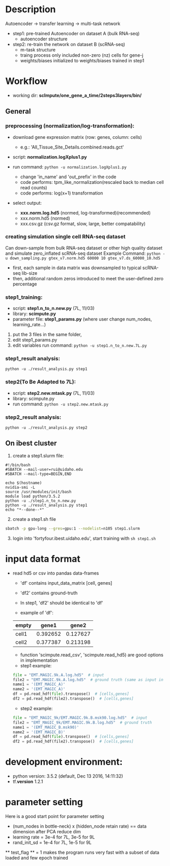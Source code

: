 # Description
Autoencoder -> transfer learning -> multi-task network 
- step1: pre-trained Autoencoder on dataset A (bulk RNA-seq)
  - autoencoder structure
- step2: re-train the network on dataset B (scRNA-seq)
  - m-task structure
  - traing process only included non-zero (nz) cells for gene-j
  - weights/biases initialized to weights/biases trained in step1

# Workflow
* working dir: **scImpute/one_gene_a_time/2steps3layers/bin/**

## General
### preprocessing (normalization/log-transformation):
- download gene expression matrix (row: genes, column: cells)
  - e.g.: 'All_Tissue_Site_Details.combined.reads.gct'
  
- script: **normalization.logXplus1.py**

- run command: `python -u normalization.logXplus1.py`
  - change 'in_name' and 'out_prefix' in the code
  - code performs: tpm_like_normalization(rescaled back to median cell read counts)
  - code performs: log(x+1) transformation

- select output:
  - **xxx.norm.log.hd5** (normed, log-transformed)(recommended)
  - xxx.norm.hd5 (normed)
  - xxx.csv.gz (csv.gz format, slow, large, better compatability)

### creating simulation single cell RNA-seq dataset
Can down-sample from bulk RNA-seq dataset or other high quality dataset and simulate zero_inflated scRNA-seq dataset
Example Command: `python -u down_sampling.py gtex_v7.norm.hd5 60000 10 gtex_v7.ds_60000_10.hd5`
- first, each sample in data matrix was downsampled to typical scRNA-seq lib-size
- then, additional random zeros introduced to meet the user-defined zero percentage

### step1_training: 
- script: **step1.n_to_n.new.py** (7L, 11/03)
- library: **scimpute.py**
- parameter file: **step1_params.py** (where user change num_nodes, learning_rate...)
1. put the 3 files in the same folder, 
2. edit step1_params.py
3. edit variables run command: `python -u step1.n_to_n.new.7L.py`

### step1_result analysis:
`python -u ./result_analysis.py step1`
  
### step2(To Be Adapted to 7L):
- script: **step2.new.mtask.py** (7L, 11/03)
- library: scimpute.py
- run command: `python -u step2.new.mtask.py`

### step2_result analysis:
`python -u ./result_analysis.py step2`

## On ibest cluster
1. create a step1.slurm file:
```slurm
#!/bin/bash
#SBATCH --mail-user=rui@uidaho.edu
#SBATCH --mail-type=BEGIN,END

echo $(hostname)
nvidia-smi -L
source /usr/modules/init/bash
module load python/3.5.2
python -u ./step1.n_to_n.new.py
python -u ./result_analysis.py step1
echo "*--done--*"
```
2. create a step1.sh file
```bash
sbatch -p gpu-long --gres=gpu:1 --nodelist=n105 step1.slurm
```
3. login into 'fortyfour.ibest.uidaho.edu', start training with `sh step1.sh`


# input data format
- read hd5 or csv into pandas data-frames
  - 'df' contains input_data_matrix [cell, genes]
  - 'df2' contains ground-truth
  - In step1, 'df2' should be identical to 'df'
  
  - example of 'df':
  
  empty|gene1|gene2
  ---|---|---
  cell1|0.392652|0.127627
  cell2|0.377387|0.213198
  
  - function 'scimpute.read_csv', 'scimpute.read_hd5) are good options in implementation
  - step1 example: 
  ```python
  file = "EMT.MAGIC.9k.A.log.hd5"  # input
  file2 = "EMT.MAGIC.9k.A.log.hd5"  # ground truth (same as input in step1)
  name1 = '(EMT_MAGIC_A)'
  name2 = '(EMT_MAGIC_A)'
  df = pd.read_hdf(file).transpose()  # [cells,genes]
  df2 = pd.read_hdf(file2).transpose()  # [cells,genes]
  ```
  - step2 example: 
  ```python
  file = "EMT_MAGIC_9k/EMT.MAGIC.9k.B.msk90.log.hd5"  # input
  file2 = "EMT_MAGIC_9k/EMT.MAGIC.9k.B.log.hd5"  # ground truth
  name1 = '(EMT_MAGIC_B.msk90)'
  name2 = '(EMT_MAGIC_B)'
  df = pd.read_hdf(file).transpose()  # [cells,genes]
  df2 = pd.read_hdf(file2).transpose()  # [cells,genes]
  ```

# development environment:
  - python version: 3.5.2 (default, Dec 13 2016, 14:11:32)
  - tf.__version__ 1.2.1


# parameter setting
Here is a good start point for parameter setting
  - (num_nodes in bottle-neck) x (hidden_node retain rate) == data dimension after PCA reduce dim
  - learning rate = 3e-4 for 7L, 3e-5 for 9L 
  - rand_init_sd = 1e-4 for 7L, 1e-5 for 9L 
  
** test_flag ** = 1 makes the program runs very fast with a subset of data loaded and few epoch trained




